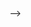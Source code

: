 # 

<!--# Theme Documentation - Built-in Shortcodes -->


<!--**Hugo** provides multiple built-in shortcodes for author convenience and to keep your markdown content clean. -->

<!--<!-1-more--> -->

<!--Hugo uses Markdown for its simple content format. However, there are a lot of things that Markdown doesn’t support well. You could use pure HTML to expand possibilities. -->

<!--But this happens to be a bad idea. Everyone uses Markdown because it’s pure and simple to read even non-rendered. You should avoid HTML to keep it as simple as possible. -->

<!--To avoid this limitations, Hugo created [shortcodes](https://gohugo.io/extras/shortcodes/). -->
<!--A shortcode is a simple snippet that can generate reasonable HTML code and conforms to Markdown's design philosophy. -->

<!--Hugo ships with a set of predefined shortcodes that represent very common usage. These shortcodes are provided for author convenience and to keep your markdown content clean. -->

<!--## 1 figure {#figure} -->

<!--[Documentation of `figure`](https://gohugo.io/content-management/shortcodes#figure) -->

<!--Example `figure` input: -->

<!--```markdown -->
<!--{{</* figure src="/images/lighthouse.jpg" title="Lighthouse (figure)" */>}} -->
<!--``` -->

<!--The rendered output looks like this: -->

<!--{{< figure src="/images/lighthouse.jpg" title="Lighthouse (figure)" >}} -->

<!--The HTML looks like this: -->

<!--```html -->
<!--<figure> -->
<!--    <img src="/images/lighthouse.jpg"/> -->
<!--    <figcaption> -->
<!--        <h4>Lighthouse (figure)</h4> -->
<!--    </figcaption> -->
<!--</figure> -->
<!--``` -->

<!--## 2 gist -->

<!--[Documentation of `gist`](https://gohugo.io/content-management/shortcodes#gist) -->

<!--Example `gist` input: -->

<!--```markdown -->
<!--{{</* gist spf13 7896402 */>}} -->
<!--``` -->

<!--The rendered output looks like this: -->

<!--{{< gist spf13 7896402 >}} -->

<!--The HTML looks like this: -->

<!--```html -->
<!--<script type="application/javascript" src="https://gist.github.com/spf13/7896402.js"></script> -->
<!--``` -->

<!--## 3 highlight -->

<!--[Documentation of `highlight`](https://gohugo.io/content-management/shortcodes#instagram) -->

<!--Example `highlight` input: -->

<!--```markdown -->
<!--{{</* highlight html */>}} -->
<!--<section id="main"> -->
<!--    <div> -->
<!--        <h1 id="title">{{ .Title }}</h1> -->
<!--        {{ range .Pages }} -->
<!--            {{ .Render "summary"}} -->
<!--        {{ end }} -->
<!--    </div> -->
<!--</section> -->
<!--{{</* /highlight */>}} -->
<!--``` -->

<!--The rendered output looks like this: -->

<!--{{< highlight html >}} -->
<!--<section id="main"> -->
<!--    <div> -->
<!--        <h1 id="title">{{ .Title }}</h1> -->
<!--        {{ range .Pages }} -->
<!--            {{ .Render "summary"}} -->
<!--        {{ end }} -->
<!--    </div> -->
<!--</section> -->
<!--{{< /highlight >}} -->

<!--## 4 instagram -->

<!--[Documentation of `instagram`](https://gohugo.io/content-management/shortcodes#instagram) -->


<!--## 5 param -->

<!--[Documentation of `param`](https://gohugo.io/content-management/shortcodes#param) -->

<!--Example `param` input: -->

<!--```markdown -->
<!--{{</* param description */>}} -->
<!--``` -->

<!--The rendered output looks like this: -->

<!--{{< param description >}} -->

<!--## 6 ref and relref {#ref-and-relref} -->

<!--[Documentation of `ref` and `relref`](https://gohugo.io/content-management/shortcodes#ref-and-relref) -->

<!--## 7 tweet -->

<!--[Documentation of `tweet`](https://gohugo.io/content-management/shortcodes#tweet) -->

<!--Example `tweet` input: -->

<!--```markdown -->
<!--{{</* tweet id="917359331535966209" user="Fastbyte01" */>}} -->
<!--``` -->

<!--The rendered output looks like this: -->

<!--{{< tweet id="917359331535966209" user="Fastbyte01" >}} -->

<!--## 8 vimeo -->

<!--[Documentation of `vimeo`](https://gohugo.io/content-management/shortcodes#vimeo) -->

<!--Example `vimeo` input: -->

<!--```markdown -->
<!--{{</* vimeo 146022717 */>}} -->
<!--``` -->

<!--The rendered output looks like this: -->

<!--{{< vimeo 146022717 >}} -->

<!--## 9 youtube -->

<!--[Documentation of `youtube`](https://gohugo.io/content-management/shortcodes#youtube) -->

<!--Example `youtube` input: -->

<!--```markdown -->
<!--{{</* youtube w7Ft2ymGmfc */>}} -->
<!--``` -->

<!--The rendered output looks like this: -->

<!--{{< youtube w7Ft2ymGmfc >}} -->


